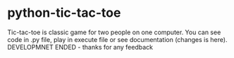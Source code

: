 # python-tic-tac-toe
Tic-tac-toe is classic game for two people on one computer.
You can see code in .py file, play in execute file or see documentation (changes is here).
DEVELOPMNET ENDED - thanks for any feedback
